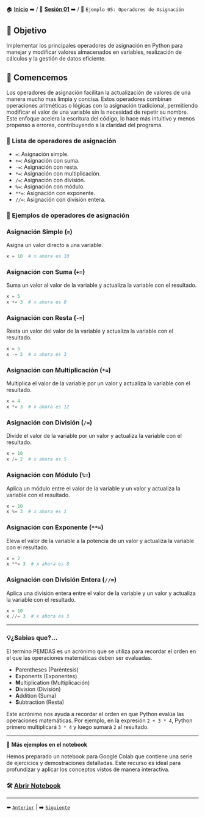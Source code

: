 🏠 [**Inicio**](../../Readme.md) ➡️ / 📖 [**Sesión 01**](../Readme.md) ➡️ / 📝 `Ejemplo 05: Operadores de Asignación`


## 🎯 Objetivo

Implementar los principales operadores de asignación en Python para manejar y modificar valores almacenados en variables, realización de cálculos y la gestión de datos eficiente.

## 🚀 Comencemos

Los operadores de asignación facilitan la actualización de valores de una manera mucho mas limpia y concisa. Estos operadores combinan operaciones aritméticas o lógicas con la asignación tradicional, permitiendo modificar el valor de una variable sin la necesidad de repetir su nombre. Este enfoque acelera la escritura del código, lo hace más intuitivo y menos propenso a errores, contribuyendo a la claridad del programa.

### 📜 Lista de operadores de asignación

- `=`: Asignación simple.
- `+=`: Asignación con suma.
- `-=`: Asignación con resta.
- `*=`: Asignación con multiplicación.
- `/=`: Asignación con división.
- `%=`: Asignación con módulo.
- `**=`: Asignación con exponente.
- `//=`: Asignación con división entera.

### 🧠 Ejemplos de operadores  de asignación

### Asignación Simple (`=`)

Asigna un valor directo a una variable.

```python
x = 10  # x ahora es 10
```

### Asignación con Suma (`+=`)

Suma un valor al valor de la variable y actualiza la variable con el resultado.

```python
x = 5
x += 3  # x ahora es 8
```

### Asignación con Resta (`-=`)

Resta un valor del valor de la variable y actualiza la variable con el resultado.

```python
x = 5
x -= 2  # x ahora es 3
```

### Asignación con Multiplicación (`*=`)

Multiplica el valor de la variable por un valor y actualiza la variable con el resultado.

```python
x = 4
x *= 3  # x ahora es 12
```

### Asignación con División (`/=`)

Divide el valor de la variable por un valor y actualiza la variable con el resultado.

```python
x = 10
x /= 2  # x ahora es 5
```

### Asignación con Módulo (`%=`)

Aplica un módulo entre el valor de la variable y un valor y actualiza la variable con el resultado.

```python
x = 10
x %= 3  # x ahora es 1
```

### Asignación con Exponente (`**=`)

Eleva el valor de la variable a la potencia de un valor y actualiza la variable con el resultado.

```python
x = 2
x **= 3  # x ahora es 8
```

### Asignación con División Entera (`//=`)

Aplica una división entera entre el valor de la variable y un valor y actualiza la variable con el resultado.

```python
x = 10
x //= 3  # x ahora es 3
```

---

### 💡¿Sabias que?...

El termino PEMDAS es un acrónimo que se utiliza para recordar el orden en el que las operaciones matemáticas deben ser evaluadas.  

- **P**arentheses (Paréntesis)
- **E**xponents (Exponentes)
- **M**ultiplication (Multiplicación)
- **D**ivision (División)
- **A**ddition (Suma)
- **S**ubtraction (Resta)

Este acrónimo nos ayuda a recordar el orden en que Python evalúa las operaciones matemáticas. Por ejemplo, en la expresión `2 + 3 * 4`, Python primero multiplicará `3 * 4` y luego sumará `2` al resultado.

---

📘 **Más ejemplos en el notebook**

Hemos preparado un notebook para Google Colab que contiene una serie de ejercicios y demostraciones detalladas. Este recurso es ideal para profundizar y aplicar los conceptos vistos de manera interactiva.


### 🛠️ [Abrir Notebook](Ejemplo_04_Operadores_Logicos.ipynb)

---

⬅️ [`Anterior`](../Readme.md) | ➡️ [`Siguiente`](../Ejemplo-05/Readme.md)